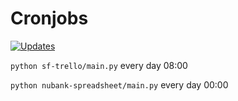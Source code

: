 # Cronjobs 

[![Updates](https://pyup.io/repos/github/Lrcezimbra/cronjobs/shield.svg)](https://pyup.io/repos/github/Lrcezimbra/cronjobs/)

`python sf-trello/main.py` every day 08:00

`python nubank-spreadsheet/main.py` every day 00:00
